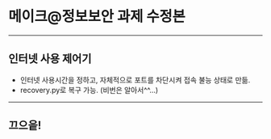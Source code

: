 # 메이크@정보보안 과제 수정본
---
## 인터넷 사용 제어기
* 인터넷 사용시간을 정하고, 자체적으로 포트를 차단시켜 접속 불능 상태로 만듦.
* recovery.py로 복구 가능. (비번은 알아서^^...)
---
## 끄으읕!